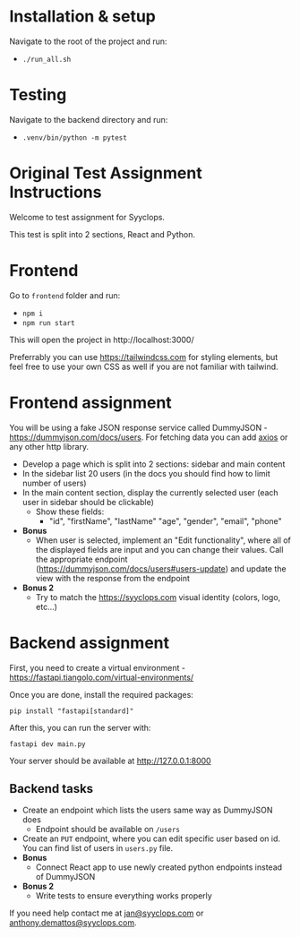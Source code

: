 # Installation & setup
Navigate to the root of the project and run:
- `./run_all.sh`

# Testing
Navigate to the backend directory and run:
- `.venv/bin/python -m pytest`

# Original Test Assignment Instructions

Welcome to test assignment for Syyclops.

This test is split into 2 sections, React and Python.

# Frontend
Go to `frontend` folder and run:
- `npm i`
- `npm run start`

This will open the project in http://localhost:3000/

Preferrably you can use https://tailwindcss.com for styling elements, but feel free to use your own CSS as well if you are not familiar with tailwind.

# Frontend assignment
You will be using a fake JSON response service called DummyJSON - https://dummyjson.com/docs/users. For fetching data you can add [axios](https://axios-http.com/docs/intro) or any other http library.
- Develop a page which is split into 2 sections: sidebar and main content
- In the sidebar list 20 users (in the docs you should find how to limit number of users)
- In the main content section, display the currently selected user (each user in sidebar should be clickable)
  - Show these fields:
    - "id", "firstName", "lastName" "age", "gender", "email", "phone"
- **Bonus**
  - When user is selected, implement an "Edit functionality", where all of the displayed fields are input and you can change their values. Call the appropriate endpoint (https://dummyjson.com/docs/users#users-update) and update the view with the response from the endpoint
- **Bonus 2**
  - Try to match the https://syyclops.com visual identity (colors, logo, etc...)


# Backend assignment
First, you need to create a virtual environment - https://fastapi.tiangolo.com/virtual-environments/

Once you are done, install the required packages:

```
pip install "fastapi[standard]"
```

After this, you can run the server with:

```
fastapi dev main.py
```

Your server should be available at http://127.0.0.1:8000

## Backend tasks

- Create an endpoint which lists the users same way as DummyJSON does
  - Endpoint should be available on `/users`
- Create an `PUT` endpoint, where you can edit specific user based on id. You can find list of users in `users.py` file.
- **Bonus**
  - Connect React app to use newly created python endpoints instead of DummyJSON
- **Bonus 2**
  - Write tests to ensure everything works properly

If you need help contact me at jan@syyclops.com or anthony.demattos@syyclops.com.
